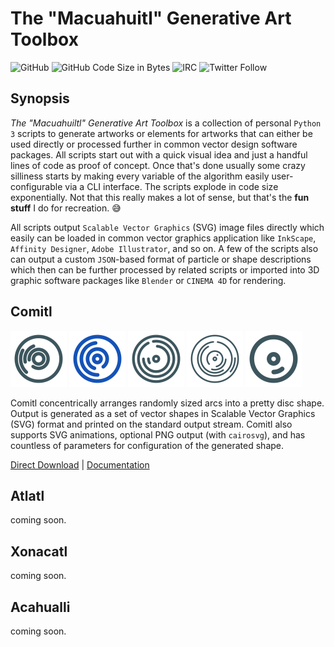 # The "Macuahuitl" Generative Art Toolbox

![GitHub](https://img.shields.io/github/license/the-real-tokai/macuahuitl?color=green&label=License&style=flat) ![GitHub Code Size in Bytes](https://img.shields.io/github/languages/code-size/the-real-tokai/macuahuitl?label=Code%20Size&style=flat) ![IRC](https://img.shields.io/badge/IRC-irc.freenode.net%20%23macuahuitl-orange&style=flat) ![Twitter Follow](https://img.shields.io/twitter/follow/binaryriot?color=blue&label=Follow%20%40binaryriot&style=flat)

## Synopsis

*The "Macuahuiltl" Generative Art Toolbox* is a collection of personal `Python 3` scripts to generate artworks or elements
for artworks that can either be used directly or processed further in common vector design software packages. All scripts
start out with a quick visual idea and just a handful lines of code as proof of concept. Once that's done usually some
crazy silliness starts by making every variable of the algorithm easily user-configurable via a CLI interface. The scripts
explode in code size exponentially. Not that this really makes a lot of sense, but that's the **fun stuff** I do for
recreation. 😅

All scripts output `Scalable Vector Graphics` (SVG) image files directly which easily can be loaded in common vector
graphics application like `InkScape`, `Affinity Designer`, `Adobe Illustrator`, and so on. A few of the scripts also can
output a custom `JSON`-based format of particle or shape descriptions which then can be further processed by related scripts or
imported into 3D graphic software packages like `Blender` or `CINEMA 4D` for rendering.

## Comitl

<img width="90" height="90" src="Documentation/Comitl/Examples/basic_01.svg" alt="Figure 1 - Comitl Example"> <img width="90" height="90" src="Documentation/Comitl/Examples/basic_04.svg" alt="Figure 2 - Comitl Example"> <img width="90" height="90" src="Documentation/Comitl/Examples/basic_06.svg" alt="Figure 3 - Comitl Example"> <img width="90" height="90" src="Documentation/Comitl/Examples/basic_08.svg" alt="Figure 4 - Comitl Example"> <img width="90" height="90" src="Documentation/Comitl/Examples/basic_02.svg" alt="Figure 5 - Comitl Example">

Comitl concentrically arranges randomly sized arcs into a pretty disc shape. Output is generated as a set of vector shapes in Scalable
Vector Graphics (SVG) format and printed on the standard output stream. Comitl also supports SVG animations, optional PNG output (with `cairosvg`), and has countless of parameters for configuration of the generated shape.

[Direct Download](https://raw.githubusercontent.com/the-real-tokai/macuahuitl/master/comitl.py) | [Documentation](comitl.md)


## Atlatl

coming soon.

## Xonacatl

coming soon.

## Acahualli

coming soon.

